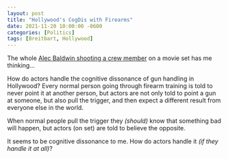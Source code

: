 ```yaml
---
layout: post
title: "Hollywood's CogDis with Firearms"
date: 2021-11-20 10:00:00 -0600
categories: [Politics]
tags: [Breitbart, Hollywood]
---
```


The whole [Alec Baldwin shooting a crew member](https://www.breitbart.com/entertainment/2021/10/21/alec-baldwin-accidentally-shot-and-killed-female-cinematographer-injured-director-on-movie-set/) on a movie set has me thinking...

How do actors handle the cognitive dissonance of gun handling in Hollywood? Every normal person going through firearm training is told to never point it at another person, but actors are not only told to point a gun at someone, but also pull the trigger, and then expect a different result from everyone else in the world.

When normal people pull the trigger they *(should)* know that something bad will happen, but actors (on set) are told to believe the opposite.

It seems to be cognitive dissonance to me. How do actors handle it *(if they handle it at all)*?
